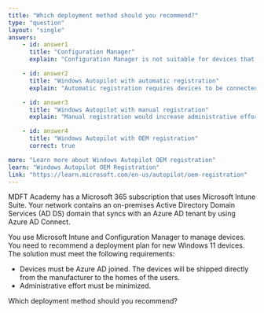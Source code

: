 ```yaml
---
title: "Which deployment method should you recommend?"
type: "question"
layout: "single"
answers:
    - id: answer1
      title: "Configuration Manager"
      explain: "Configuration Manager is not suitable for devices that are shipped directly to users' homes."

    - id: answer2
      title: "Windows Autopilot with automatic registration"
      explain: "Automatic registration requires devices to be connected to the corporate network, but the devices will be shipped directly from the manufacturer to the homes of the users."

    - id: answer3
      title: "Windows Autopilot with manual registration"
      explain: "Manual registration would increase administrative effort."

    - id: answer4
      title: "Windows Autopilot with OEM registration"
      correct: true

more: "Learn more about Windows Autopilot OEM registration"
learn: "Windows Autopilot OEM Registration"
link: "https://learn.microsoft.com/en-us/autopilot/oem-registration"
---
```

MDFT Academy has a Microsoft 365 subscription that uses Microsoft Intune Suite. Your network contains an on-premises Active Directory Domain Services (AD DS) domain that syncs with an Azure AD tenant by using Azure AD Connect.

You use Microsoft Intune and Configuration Manager to manage devices. You need to recommend a deployment plan for new Windows 11 devices. The solution must meet the following requirements:

- Devices must be Azure AD joined. The devices will be shipped directly from the manufacturer to the homes of the users.
- Administrative effort must be minimized.

Which deployment method should you recommend?
